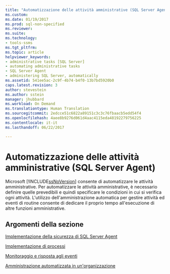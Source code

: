 ```yaml
---
title: "Automatizzazione delle attività amministrative (SQL Server Agent) | Microsoft Docs"
ms.custom: 
ms.date: 01/19/2017
ms.prod: sql-non-specified
ms.reviewer: 
ms.suite: 
ms.technology:
- tools-ssms
ms.tgt_pltfrm: 
ms.topic: article
helpviewer_keywords:
- administrative tasks [SQL Server]
- automating administrative tasks
- SQL Server Agent
- administering SQL Server, automatically
ms.assetid: 541ee5ac-2c9f-4b74-b4f0-13b7bd5920b0
caps.latest.revision: 3
author: stevestein
ms.author: sstein
manager: jhubbard
ms.workload: On Demand
ms.translationtype: Human Translation
ms.sourcegitcommit: 2edcce51c6822a89151c3c3c76fbaacb5edd54f4
ms.openlocfilehash: 4aee8b9276d061d4aac4115eda48192279756225
ms.contentlocale: it-it
ms.lasthandoff: 06/22/2017

---
```

# <a name="automated-administration-tasks-sql-server-agent"></a>Automatizzazione delle attività amministrative (SQL Server Agent)
Microsoft [!INCLUDE[ssNoVersion](../../includes/ssnoversion_md.md)] consente di automatizzare le attività amministrative. Per automatizzare le attività amministrative, è necessario definire quelle prevedibili e quindi specificare le condizioni in cui si verifica ogni attività. L'utilizzo dell'amministrazione automatica per gestire attività ed eventi di routine consente di dedicare il proprio tempo all'esecuzione di altre funzioni amministrative.  
  
## <a name="in-this-section"></a>Argomenti della sezione  
[Implementazione della sicurezza di SQL Server Agent](../../ssms/agent/implement-sql-server-agent-security.md)  
  
[Implementazione di processi](../../ssms/agent/implement-jobs.md)  
  
[Monitoraggio e risposta agli eventi](../../ssms/agent/monitor-and-respond-to-events.md)  
  
[Amministrazione automatizzata in un'organizzazione](../../ssms/agent/automated-administration-across-an-enterprise.md)  
  

